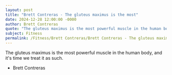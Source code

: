 ```yaml
---
layout: post
title: "Brett Contreras - The gluteus maximus is the most"
date: 2024-12-28 12:00:00 -0000
author: Brett Contreras
quote: "The gluteus maximus is the most powerful muscle in the human body, and it's time we treat it as such."
subject: Fitness
permalink: /Fitness/Brett Contreras/Brett Contreras - The gluteus maximus is the most
---
```


The gluteus maximus is the most powerful muscle in the human body, and it's time we treat it as such.

- Brett Contreras
